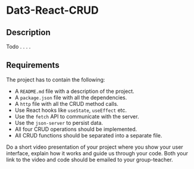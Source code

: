 # Dat3-React-CRUD

## Description

Todo . . . .

## Requirements

The project has to contain the following:

- A `README.md` file with a description of the project.
- A `package.json` file with all the dependencies.
- A `http` file with all the CRUD method calls.
- Use React hooks like `useState`, `useEffect` etc.
- Use the `fetch` API to communicate with the server.
- Use the `json-server` to persist data.
- All four CRUD operations should be implemented.
- All CRUD functions should be separated into a separate file.

Do a short video presentation of your project where you show your user interface, explain how it works and guide us through your code. Both your link to the video and code should be emailed to your group-teacher.
